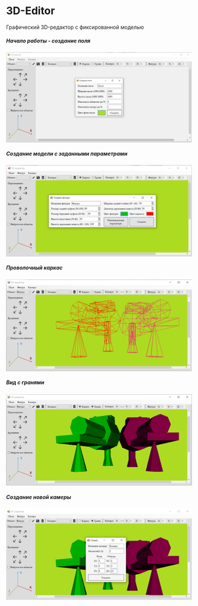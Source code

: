 # 3D-Editor
Графический 3D-редактор с фиксированной моделью
##### Начало работы - создание поля
![alt text](Graphics/Resources/Screenshots/Start.png "Старт")​
##### Создание модели с заданными параметрами
![alt text](Graphics/Resources/Screenshots/Primitive.png "Новая модель")​
##### Проволочный каркас
![alt text](Graphics/Resources/Screenshots/Frame.png "Проволока")​
##### Вид с гранями
![alt text](Graphics/Resources/Screenshots/Facets.png "Грани")​
##### Создание новой камеры
![alt text](Graphics/Resources/Screenshots/Camera.png "Камера")​
